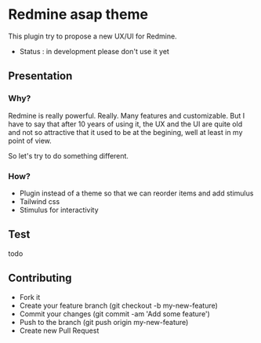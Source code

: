# Redmine asap theme

This plugin try to propose a new UX/UI for Redmine.
* Status : in development please don't use it yet

## Presentation

### Why?

Redmine is really powerful. Really. Many features and customizable.
But I have to say that after 10 years of using it, the UX and the UI are quite old and not so attractive that it used to be at the begining, well at least in my point of view.

So let's try to do something different.

### How?

* Plugin instead of a theme so that we can reorder items and add stimulus
* Tailwind css
* Stimulus for interactivity

## Test

todo

## Contributing

* Fork it
* Create your feature branch (git checkout -b my-new-feature)
* Commit your changes (git commit -am 'Add some feature')
* Push to the branch (git push origin my-new-feature)
* Create new Pull Request
